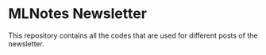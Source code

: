 # MLNotes Newsletter

This repository contains all the codes that are used for different posts of the newsletter.
